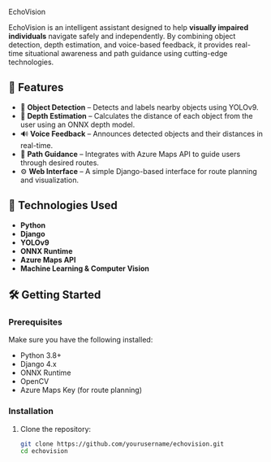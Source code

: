 EchoVision

EchoVision is an intelligent assistant designed to help **visually impaired individuals** navigate safely and independently. By combining object detection, depth estimation, and voice-based feedback, it provides real-time situational awareness and path guidance using cutting-edge technologies.

## 🌟 Features

- 🎯 **Object Detection** – Detects and labels nearby objects using YOLOv9.
- 📏 **Depth Estimation** – Calculates the distance of each object from the user using an ONNX depth model.
- 🔊 **Voice Feedback** – Announces detected objects and their distances in real-time.
- 🧭 **Path Guidance** – Integrates with Azure Maps API to guide users through desired routes.
- ⚙️ **Web Interface** – A simple Django-based interface for route planning and visualization.

## 🚀 Technologies Used

- **Python**
- **Django**
- **YOLOv9**
- **ONNX Runtime**
- **Azure Maps API**
- **Machine Learning & Computer Vision**

## 🛠️ Getting Started

### Prerequisites

Make sure you have the following installed:

- Python 3.8+
- Django 4.x
- ONNX Runtime
- OpenCV
- Azure Maps Key (for route planning)

### Installation

1. Clone the repository:
   ```bash
   git clone https://github.com/yourusername/echovision.git
   cd echovision
